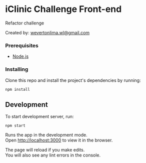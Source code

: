 # iClinic Challenge Front-end
Refactor challenge

Created by: wevertonlima.wl@gmail.com

### Prerequisites
- [Node.js](https://nodejs.org/)

### Installing

Clone this repo and install the project's dependencies by running:

```
npm install
```

## Development

To start development server, run:

```
npm start
```

Runs the app in the development mode.<br>
Open [http://localhost:3000](http://localhost:3000) to view it in the browser.

The page will reload if you make edits.<br>
You will also see any lint errors in the console.
